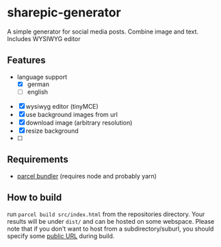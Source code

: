 # sharepic-generator
A simple generator for social media posts. Combine image and text. Includes WYSIWYG editor

## Features
- language support
    - [x] german
    - [ ] english
- [x] wysiwyg editor (tinyMCE)
- [x] use background images from url
- [x] download image (arbitrary resolution)
- [x] resize background
- [ ] 

## Requirements
- [parcel bundler](https://parceljs.org/) (requires node and probably yarn)

## How to build
run `parcel build src/index.html` from the repositories directory. Your results will be under `dist/` and can be hosted on some webspace. Please note that if you don't want to host from a subdirectory/suburl, you should specify some [public URL](https://parceljs.org/cli.html) during build.
